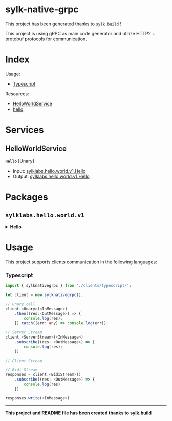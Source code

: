 # sylk-native-grpc

This project has been generated thanks to [```sylk.build```](https://www.sylk.build) !

This project is using gRPC as main code generator and utilize HTTP2 + protobuf protocols for communication.

# Index
Usage:
- [Typescript](#typescript)

Resources:
- [HelloWorldService](#helloworldservice)
- [hello](#hello)

# Services

## HelloWorldService

__`Hello`__ [Unary]
- Input: [sylklabs.hello.world.v1.Hello](#hello)
- Output: [sylklabs.hello.world.v1.Hello](#hello)

# Packages

## `sylklabs.hello.world.v1`


<details id="#Hello">
<summary><b>Hello</b></summary>

### __Hello__
: 
* __text__ [TYPE_STRING]

</details>


# Usage

This project supports clients communication in the following languages:

### Typescript

```ts
import { sylknativegrpc } from './clients/typescript/';

let client = new sylknativegrpc();

// Unary call
client.<Unary>(<InMessage>)
	.then((res:<OutMessage>) => {
		console.log(res);
	}).catch((err: any) => console.log(err));

// Server Stream
client.<ServerStream>(<InMessage>)
	.subscribe((res: <OutMessage>) => {
		console.log(res);
	})

// Client Stream

// Bidi Stream
responses = client.<BidiStream>()
	.subscribe((res: <OutMessage>) => {
		console.log(res)
	})

responses.write(<InMessage>)
```


* * *
__This project and README file has been created thanks to [sylk.build](https://www.sylk.build)__